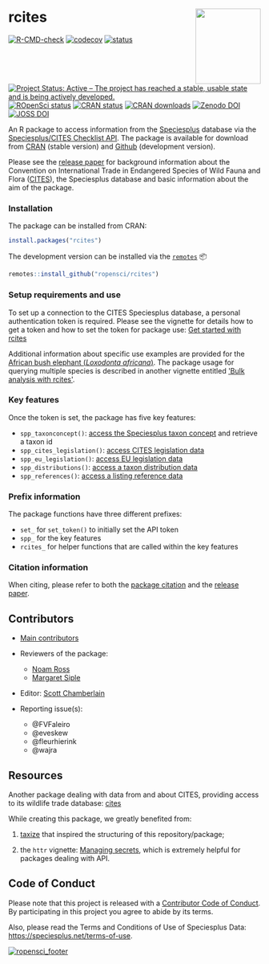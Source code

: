 # rcites <img src="man/figures/rcites_logo.png" width="130" height="150" align="right"/>

[![R-CMD-check](https://github.com/ropensci/rcites/workflows/R-CMD-check/badge.svg)](https://github.com/ropensci/rcites/actions/workflows/R-CMD-check.yaml)
[![codecov](https://codecov.io/gh/ropensci/rcites/branch/master/graph/badge.svg)](https://app.codecov.io/gh/ropensci/rcites)
[![status](https://tinyverse.netlify.com/badge/rcites)](https://CRAN.R-project.org/package=rcites)
[![Project Status: Active – The project has reached a stable, usable state and is being actively developed.](https://www.repostatus.org/badges/latest/active.svg)](https://www.repostatus.org/#active)
[![ROpenSci status](https://badges.ropensci.org/244_status.svg)](https://github.com/ropensci/software-review/issues/244)
[![CRAN status](https://www.r-pkg.org/badges/version/rcites)](https://CRAN.R-project.org/package=rcites)
[![CRAN downloads](https://cranlogs.r-pkg.org/badges/grand-total/rcites)](https://cran.r-project.org/package=rcites)
[![Zenodo DOI](https://zenodo.org/badge/113842199.svg)](https://zenodo.org/badge/latestdoi/113842199)
[![JOSS DOI](http://joss.theoj.org/papers/10.21105/joss.01091/status.svg)](https://doi.org/10.21105/joss.01091)


An R package to access information from the [Speciesplus](https://speciesplus.net/) database via the [Speciesplus/CITES Checklist API](https://api.speciesplus.net/documentation/v1.html). The package is available for download from [CRAN](https://cran.r-project.org/package=rcites) (stable version) and [Github](https://github.com/ropensci/rcites) (development version).

Please see the [release paper](https://doi.org/10.21105/joss.01091) for background information about the Convention on International Trade in Endangered Species of Wild Fauna and Flora ([CITES](https://cites.org/eng)), the Speciesplus database and basic information about the aim of the package.


### Installation

The package can be installed from CRAN:

```R
install.packages("rcites")
```

The development version can be installed via the [`remotes`](https://CRAN.R-project.org/package=remotes) :package:

```R
remotes::install_github("ropensci/rcites")
```


### Setup requirements and use

To set up a connection to the CITES Speciesplus database, a personal authentication token is required. Please see the vignette for details how to get a token and how to set the token for package use: [Get started with rcites](https://docs.ropensci.org/rcites/articles/a_get_started.html)

Additional information about specific use examples are provided for the
[African bush elephant (*Loxodonta africana*)](https://docs.ropensci.org/rcites/articles/b_elephant.html).
The package usage for querying multiple species is described in another
vignette entitled ['Bulk analysis with rcites'](https://docs.ropensci.org/rcites/articles/c_bulk_analysis.html).


### Key features

Once the token is set, the package has five key features:

- `spp_taxonconcept()`: [access the Speciesplus taxon concept](https://api.speciesplus.net/documentation/v1/taxon_concepts/index.html) and retrieve a taxon id
- `spp_cites_legislation()`: [access CITES legislation data](https://api.speciesplus.net/documentation/v1/cites_legislation/index.html)
- `spp_eu_legislation()`: [access EU legislation data](https://api.speciesplus.net/documentation/v1/eu_legislation/index.html)
- `spp_distributions()`: [access a taxon distribution data](https://api.speciesplus.net/documentation/v1/distributions/index.html)
- `spp_references()`: [access a listing reference data](https://api.speciesplus.net/documentation/v1/references/index.html)


### Prefix information

The package functions have three different prefixes:

- `set_` for `set_token()` to initially set the API token
- `spp_` for the key features
- `rcites_` for helper functions that are called within the key features


### Citation information

When citing, please refer to both the [package citation](https://docs.ropensci.org/rcites/authors.html) and the [release paper](https://doi.org/10.21105/joss.01091).


## Contributors

- [Main contributors](https://github.com/ropensci/rcites/graphs/contributors)

- Reviewers of the package:
  - [Noam Ross](https://github.com/noamross)
  - [Margaret Siple](https://github.com/mcsiple)

- Editor: [Scott Chamberlain](https://github.com/sckott)

- Reporting issue(s):
  - @FVFaleiro
  - @eveskew
  - @fleurhierink
  - @wajra



## Resources

Another package dealing with data from and about CITES, providing access to its
wildlife trade database: [cites](https://github.com/ecohealthalliance/cites/)

While creating this package, we greatly benefited from:

1. [taxize](https://github.com/ropensci/taxize) that inspired the structuring of this repository/package;

2. the `httr` vignette: [Managing secrets](https://CRAN.R-project.org/package=httr/vignettes/secrets.html), which is extremely helpful for packages dealing with API.



## Code of Conduct

Please note that this project is released with a [Contributor Code of Conduct](https://docs.ropensci.org/rcites/CONDUCT.html).
By participating in this project you agree to abide by its terms.

Also, please read the Terms and Conditions of Use of Speciesplus Data:
https://speciesplus.net/terms-of-use.


[![ropensci_footer](https://ropensci.org/public_images/ropensci_footer.png)](https://ropensci.org)
